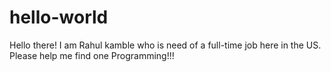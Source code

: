 # hello-world

Hello there! I am Rahul kamble who is need of a full-time job here in the US. Please help me find one Programming!!!
